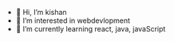 - 👋 Hi, I’m kishan
- 👀 I’m interested in webdevlopment 
- 🌱 I’m currently learning react, java, javaScript

<!---
kishan-rathod-223/kishan-rathod-223 is a ✨ special ✨ repository because its `README.md` (this file) appears on your GitHub profile.
You can click the Preview link to take a look at your changes.
--->
